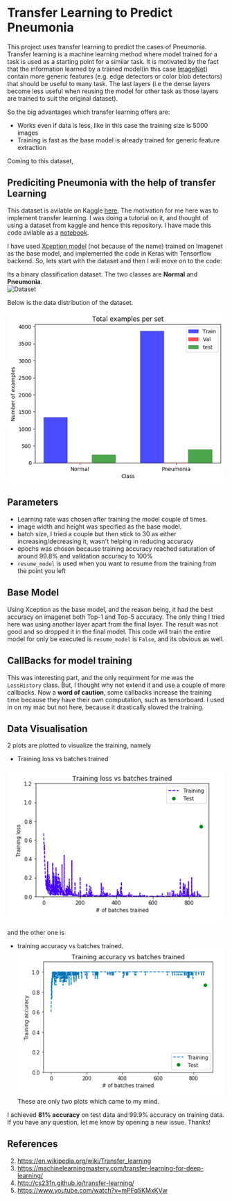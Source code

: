 # Transfer Learning to Predict Pneumonia

This project uses transfer learning to predict the cases of Pneumonia. Transfer learning is a machine learning method where model trained for a task is used as a starting point for a similar task. It is motivated by the fact that the information learned by a trained model(in this case [ImageNet](https://en.wikipedia.org/wiki/ImageNet)) contain more generic features (e.g. edge detectors or color blob detectors) that should be useful to many task. The last layers (i.e the dense layers become less useful when reusing the model for other task as those layers are trained to suit the original dataset).

So the big advantages which transfer learning offers are:
- Works even if data is less, like in this case the training size is 5000 images
- Training is fast as the base model is already trained for generic feature extraction

Coming to this dataset,

## Prediciting Pneumonia with the help of transfer Learning
This dataset is avilable on Kaggle [here](https://www.kaggle.com/paultimothymooney/chest-xray-pneumonia). The motivation for me here was to implement transfer learning. I was doing a tutorial on it, and thought of using a dataset from kaggle and hence this repository. I have made this code avilable as a [notebook](https://www.kaggle.com/goelrajat/prediciting-pneumonia-from-chest-xray).

I have used [Xception model](https://keras.io/applications/#xception) (not because of the name) trained on Imagenet as the base model, and implemented the code in Keras with Tensorflow backend. So, lets start with the dataset and then I will move on to the code:

Its a binary classification dataset. The two classes are **Normal** and **Pneumonia**.  
![Dataset](https://i.imgur.com/jZqpV51.png)

Below is the data distribution of the dataset.

![Dataset-distribution](dataset.jpg)


## Parameters
- Learning rate was chosen after training the model couple of times.
- image width and height was specified as the base model.
- batch size, I tried a couple but then stick to 30 as either increasing/decreasing it, wasn't helping in reducing accuracy
- epochs was chosen  because training accuracy reached saturation of around 99.8% and validation accuracy to 100%
- `resume_model` is used when you want to resume from the training from the point you left

## Base Model
Using Xception as the base model, and the reason being, it had the best accuracy on imagenet both Top-1 and Top-5 accuracy. The only thing I tried here was using another layer apart from the final layer. The result was not good and so dropped it in the final model. This code will train the entire model for only be executed is `resume_model` is `False`, and its obvious as well.

## CallBacks for model training
This was interesting part, and the only requirment for me was the `LossHistory` class. But, I thought why not extend it and use a couple of more callbacks. Now a **word of caution**, some callbacks increase the training time because they have their own computation, such as tensorboard. I used in on my mac but not here, because it drastically slowed the training.

## Data Visualisation
2 plots are plotted to visualize the training, namely
- Training loss vs batches trained

![Training Loss](Training_loss.png)

 and the other one is
 - training accuracy vs batches trained.
![accuracy](accuracy.png)
  These are only two plots which came to my mind.

I achieved **81% accuracy** on test data and 99.9% accuracy on training data.
If you have any question, let me know by opening a new issue. Thanks!

## References
2. https://en.wikipedia.org/wiki/Transfer_learning
3. https://machinelearningmastery.com/transfer-learning-for-deep-learning/
1. http://cs231n.github.io/transfer-learning/
4. https://www.youtube.com/watch?v=mPFq5KMxKVw
